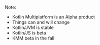 Note:
- Kotlin Multiplatform is an Alpha product
- Things can and will change
- Kotlin/JVM is stable
- Kotlin/JS is beta
- KMM beta in the fall
